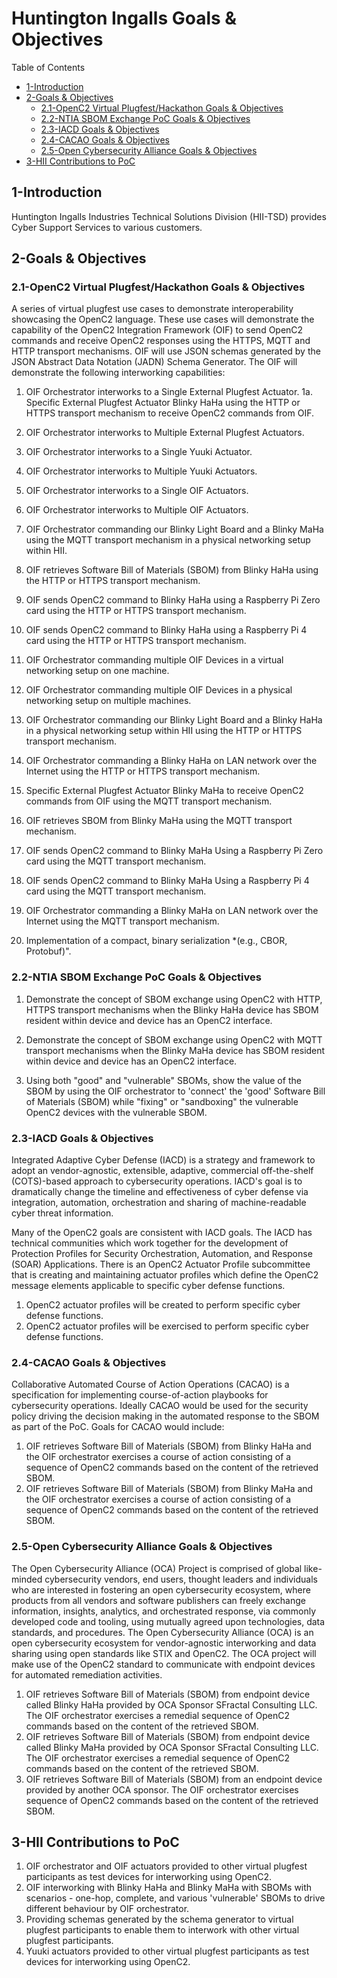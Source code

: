 # Huntington Ingalls Goals & Objectives

Table of Contents
- [1-Introduction](#1-introduction)
- [2-Goals & Objectives](#2-goals-objectives)
   -  [2.1-OpenC2 Virtual Plugfest/Hackathon Goals & Objectives](2.1-openc2-virtual-plugfest-hackathon-goals-objectives)
   - [2.2-NTIA SBOM Exchange PoC Goals & Objectives](2.2-ntia-sbom-exchange-poc-goals-objectives)
   - [2.3-IACD Goals & Objectives](2.3-iacd-goals-objectives)
   - [2.4-CACAO Goals & Objectives](2.4-cacao-goals-objectives)
   - [2.5-Open Cybersecurity Alliance Goals & Objectives](2.5-open-cybersecurity-alliance-goals-objectives)
- [3-HII Contributions to PoC](3-hii-contributions-to-poc)

## 1-Introduction

Huntington Ingalls Industries Technical Solutions Division (HII-TSD) provides Cyber Support Services to various customers. 

## 2-Goals & Objectives

### 2.1-OpenC2 Virtual Plugfest/Hackathon Goals & Objectives

A series of virtual plugfest use cases to demonstrate interoperability showcasing the OpenC2 language.  These use cases will demonstrate the capability of the OpenC2 Integration Framework (OIF) to send OpenC2 commands and receive OpenC2 responses using the HTTPS, MQTT and HTTP transport mechanisms.  OIF will use JSON schemas generated by the JSON Abstract Data Notation (JADN) Schema Generator. The OIF will demonstrate the following interworking capabilities: 

1. OIF Orchestrator interworks to a Single External Plugfest Actuator.
1a. Specific External Plugfest Actuator Blinky HaHa using the HTTP or HTTPS transport mechanism to receive OpenC2 commands from OIF.

2. OIF Orchestrator interworks to Multiple External Plugfest Actuators.

3. OIF Orchestrator interworks to a Single Yuuki Actuator.

4. OIF Orchestrator interworks to Multiple Yuuki Actuators.

5. OIF Orchestrator interworks to a Single OIF Actuators.

6. OIF Orchestrator interworks to Multiple OIF Actuators.

7. OIF Orchestrator commanding our Blinky Light Board and a Blinky MaHa using the MQTT transport mechanism in a physical networking setup within HII.

8. OIF retrieves Software Bill of Materials (SBOM) from Blinky HaHa using the HTTP or HTTPS transport mechanism.

9. OIF sends OpenC2 command to Blinky HaHa using a Raspberry Pi Zero card using the HTTP or HTTPS transport mechanism.

10. OIF sends OpenC2 command to Blinky HaHa using a Raspberry Pi 4 card using the HTTP or HTTPS transport mechanism.

11. OIF Orchestrator commanding multiple OIF Devices in a virtual networking setup on one machine.

12. OIF Orchestrator commanding multiple OIF Devices in a physical networking setup on multiple machines.

13. OIF Orchestrator commanding our Blinky Light Board and a Blinky HaHa in a physical networking setup within HII using the HTTP or HTTPS transport mechanism.

14. OIF Orchestrator commanding a Blinky HaHa on LAN network over the Internet using the HTTP or HTTPS transport mechanism.

15. Specific External Plugfest Actuator Blinky MaHa to receive OpenC2 commands from OIF using the MQTT transport mechanism.

16. OIF retrieves SBOM from Blinky MaHa using the MQTT transport mechanism.

17. OIF sends OpenC2 command to Blinky MaHa Using a Raspberry Pi Zero card using the MQTT transport mechanism.

18. OIF sends OpenC2 command to Blinky MaHa Using a Raspberry Pi 4 card using the MQTT transport mechanism.

19. OIF Orchestrator commanding a Blinky MaHa on LAN network over the Internet using the MQTT transport mechanism.

20. Implementation of a compact, binary serialization *(e.g., CBOR, Protobuf)". 

### 2.2-NTIA SBOM Exchange PoC Goals & Objectives

1. Demonstrate the concept of SBOM exchange using OpenC2 with HTTP, HTTPS transport mechanisms when the Blinky HaHa device has SBOM resident within device and device has an OpenC2 interface.

2. Demonstrate the concept of SBOM exchange using OpenC2 with MQTT transport mechanisms when the Blinky MaHa device has SBOM resident within device and device has an OpenC2 interface.

3. Using both "good" and "vulnerable" SBOMs, show the value of the SBOM by using the OIF orchestrator
to 'connect' the 'good' Software Bill of Materials (SBOM) while "fixing" or "sandboxing" the vulnerable OpenC2 devices with the vulnerable SBOM.



### 2.3-IACD Goals & Objectives

Integrated Adaptive Cyber Defense (IACD) is a strategy and framework to adopt an vendor-agnostic, extensible, adaptive, commercial off-the-shelf (COTS)-based approach to cybersecurity operations. IACD's goal is to dramatically change the timeline and effectiveness of cyber defense via integration, automation, orchestration and sharing of machine-readable cyber threat information.  

Many of the OpenC2 goals are consistent with IACD goals.  The IACD has technical communities which work together for the development of Protection Profiles for Security Orchestration, Automation, and Response (SOAR) Applications.  There is an OpenC2 Actuator Profile subcommittee that is creating and maintaining actuator profiles which define the OpenC2 message elements applicable to specific cyber defense functions.  

1.  OpenC2 actuator profiles will be created to perform specific cyber defense functions.
2.  OpenC2 actuator profiles will be exercised to perform specific cyber defense functions.



### 2.4-CACAO Goals & Objectives

Collaborative Automated Course of Action Operations (CACAO) is a specification for implementing course-of-action playbooks for cybersecurity operations. Ideally CACAO would be used for the security policy driving the decision making in the automated response to the SBOM as part of the PoC. Goals for CACAO would include:

1. OIF retrieves Software Bill of Materials (SBOM) from Blinky HaHa and the OIF orchestrator exercises a course of action consisting of a sequence of OpenC2 commands based on the content of the retrieved SBOM. 
2. OIF retrieves Software Bill of Materials (SBOM) from Blinky MaHa and the OIF orchestrator exercises a course of action consisting of a sequence of OpenC2 commands based on the content of the retrieved SBOM.


### 2.5-Open Cybersecurity Alliance Goals & Objectives

The Open Cybersecurity Alliance (OCA) Project is comprised of global like-minded cybersecurity vendors, end users, thought leaders and individuals who are interested in fostering an open cybersecurity ecosystem, where products from all vendors and software publishers can freely exchange information, insights, analytics, and orchestrated response, via commonly developed code and tooling, using mutually agreed upon technologies, data standards, and procedures.  The Open Cybersecurity Alliance (OCA) is an open cybersecurity ecosystem for vendor-agnostic interworking and data sharing using open standards like STIX and OpenC2.  The OCA project will make use of the OpenC2 standard to communicate with endpoint devices for automated remediation activities. 

1. OIF retrieves Software Bill of Materials (SBOM) from endpoint device called Blinky HaHa provided by OCA Sponsor SFractal Consulting LLC.  The OIF orchestrator exercises a remedial sequence of OpenC2 commands based on the content of the retrieved SBOM. 
2. OIF retrieves Software Bill of Materials (SBOM) from endpoint device called Blinky MaHa provided by OCA Sponsor SFractal Consulting LLC. The OIF orchestrator exercises a remedial sequence of OpenC2 commands based on the content of the retrieved SBOM.
3. OIF retrieves Software Bill of Materials (SBOM) from an endpoint device provided by another OCA sponsor.  The OIF orchestrator exercises sequence of OpenC2 commands based on the content of the retrieved SBOM. 



## 3-HII Contributions to PoC

1.  OIF orchestrator and OIF actuators provided to other virtual plugfest participants as test devices for interworking using OpenC2.
2.  OIF interworking with Blinky HaHa and Blinky MaHa with SBOMs with scenarios - one-hop, complete, and various 'vulnerable' SBOMs to drive different behaviour by OIF orchestrator.
3.  Providing schemas generated by the schema generator to virtual plugfest participants to enable them to interwork with other virtual plugfest participants.
4.  Yuuki actuators provided to other virtual plugfest participants as test devices for interworking using OpenC2.

